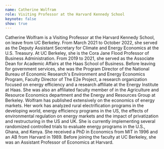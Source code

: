 ```yaml
---
name: Catherine Wolfram
role: Visiting Professor at the Harvard Kennedy School
keynote: false
show: true
---
```


Catherine Wolfram is a Visiting Professor at the Harvard Kennedy School, on leave from UC Berkeley.
From March 2021 to October 2022, she served as the Deputy Assistant Secretary for Climate and Energy Economics at the U.S. Treasury.
At UC Berkeley, she is the Cora Jane Flood Professor of Business Administration. From 2019 to 2021, she served as the Associate Dean for Academic Affairs at the Haas School of Business.
Before leaving for government services, she was the Program Director of the National Bureau of Economic Research's Environment and Energy Economics Program, Faculty Director of The E2e Project, a research organization focused on energy efficiency and a research affiliate at the Energy Institute at Haas. She was also an affiliated faculty member of in the Agriculture and Resource Economics department and the Energy and Resources Group at Berkeley.
Wolfram has published extensively on the economics of energy markets. Her work has analyzed rural electrification programs in the developing world, energy efficiency programs in the US, the effects of environmental regulation on energy markets and the impact of privatization and restructuring in the US and UK. She is currently implementing several randomized controlled trials to evaluate energy programs in the U.S., Ghana, and Kenya.
She received a PhD in Economics from MIT in 1996 and an AB from Harvard in 1989. Before joining the faculty at UC Berkeley, she was an Assistant Professor of Economics at Harvard.